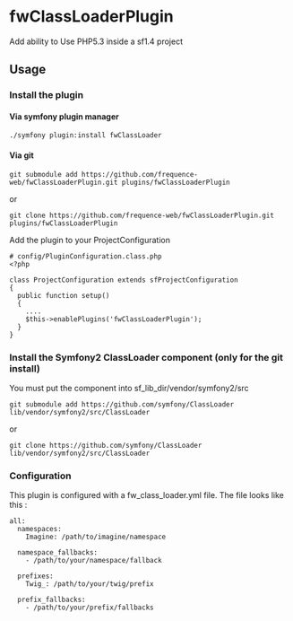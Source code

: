 fwClassLoaderPlugin
===================

Add ability to Use PHP5.3 inside a sf1.4 project

Usage
-----

### Install the plugin

#### Via symfony plugin manager

    ./symfony plugin:install fwClassLoader

#### Via git

    git submodule add https://github.com/frequence-web/fwClassLoaderPlugin.git plugins/fwClassLoaderPlugin

or

    git clone https://github.com/frequence-web/fwClassLoaderPlugin.git plugins/fwClassLoaderPlugin

Add the plugin to your ProjectConfiguration

    # config/PluginConfiguration.class.php
    <?php

    class ProjectConfiguration extends sfProjectConfiguration
    {
      public function setup()
      {
        ....
        $this->enablePlugins('fwClassLoaderPlugin');
      }
    }

### Install the Symfony2 ClassLoader component (only for the git install)

You must put the component into  sf_lib_dir/vendor/symfony2/src

    git submodule add https://github.com/symfony/ClassLoader lib/vendor/symfony2/src/ClassLoader

or

    git clone https://github.com/symfony/ClassLoader lib/vendor/symfony2/src/ClassLoader

### Configuration

This plugin is configured with a fw_class_loader.yml file. The file looks like this :

    all:
      namespaces:
        Imagine: /path/to/imagine/namespace

      namespace_fallbacks:
        - /path/to/your/namespace/fallback

      prefixes:
        Twig_: /path/to/your/twig/prefix

      prefix_fallbacks:
        - /path/to/your/prefix/fallbacks



